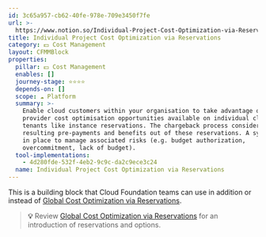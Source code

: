```yaml
---
id: 3c65a957-cb62-40fe-978e-709e3450f7fe
url: >-
  https://www.notion.so/Individual-Project-Cost-Optimization-via-Reservations-3c65a957cb6240fe978e709e3450f7fe
title: Individual Project Cost Optimization via Reservations
category: 💵 Cost Management
layout: CFMMBlock
properties:
  pillar: 💵 Cost Management
  enables: []
  journey-stage: ⭐️⭐️⭐️⭐️
  depends-on: []
  scope: ☁️ Platform
  summary: >-
    Enable cloud customers within your organisation to take advantage of cloud
    provider cost optimisation opportunities available on individual cloud
    tenants like instance reservations. The chargeback process considers any
    resulting pre-payments and benefits out of these reservations. A system is
    in place to manage associated risks (e.g. budget authorization,
    overcommitment, lack of budget). 
  tool-implementations:
    - 4d280fde-532f-4eb2-9c9c-da2c9ece3c24
  name: Individual Project Cost Optimization via Reservations
---
```


This is a building block that Cloud Foundation teams can use in addition or instead of [Global Cost Optimization via Reservations](/maturity-model/cost-management/global-cost-optimization-via-reservations.md). 

> **💡** Review [Global Cost Optimization via Reservations](/maturity-model/cost-management/global-cost-optimization-via-reservations.md) for an introduction of reservations and options.



